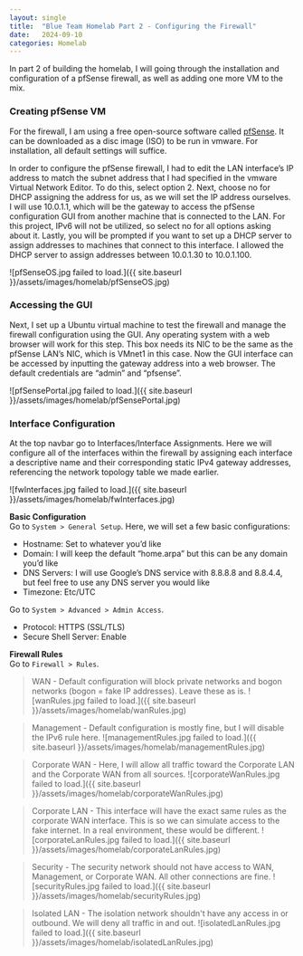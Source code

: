 ```yaml
---
layout: single
title:  "Blue Team Homelab Part 2 - Configuring the Firewall"
date:   2024-09-10
categories: Homelab
---
```


In part 2 of building the homelab, I will going through the installation and configuration of a pfSense firewall, as well as adding one more VM to the mix.

### Creating pfSense VM
For the firewall, I am using a free open-source software called [pfSense](https://www.pfsense.org/). It can be downloaded as a disc image (ISO) to be run in vmware. For installation, all default settings will suffice.

In order to configure the pfSense firewall, I had to edit the LAN interface’s IP address to match the subnet address that I had specified in the vmware Virtual Network Editor. To do this, select option 2. Next, choose no for DHCP assigning the address for us, as we will set the IP address ourselves. I will use 10.0.1.1, which will be the gateway to access the pfSense configuration GUI from another machine that is connected to the LAN. For this project, IPv6 will not be utilized, so select no for all options asking about it. Lastly, you will be prompted if you want to set up a DHCP server to assign addresses to machines that connect to this interface. I allowed the DHCP server to assign addresses between 10.0.1.30 to 10.0.1.100.


![pfSenseOS.jpg failed to load.]({{ site.baseurl }}/assets/images/homelab/pfSenseOS.jpg)

### Accessing the GUI
Next, I set up a Ubuntu virtual machine to test the firewall and manage the firewall configuration using the GUI. Any operating system with a web browser will work for this step. This box needs its NIC to be the same as the pfSense LAN’s NIC, which is VMnet1 in this case. Now the GUI interface can be accessed by inputting the gateway address into a web browser. The default credentials are “admin” and “pfsense”.

![pfSensePortal.jpg failed to load.]({{ site.baseurl }}/assets/images/homelab/pfSensePortal.jpg)

### Interface Configuration
At the top navbar go to Interfaces/Interface Assignments. Here we will configure all of the interfaces within the firewall by assigning each interface a descriptive name and their corresponding static IPv4 gateway addresses, referencing the network topology table we made earlier.

![fwInterfaces.jpg failed to load.]({{ site.baseurl }}/assets/images/homelab/fwInterfaces.jpg)

**Basic Configuration**\
Go to ```System > General Setup```. Here, we will set a few basic configurations:
- Hostname: Set to whatever you’d like
- Domain: I will keep the default “home.arpa” but this can be any domain you’d like
- DNS Servers: I will use Google’s DNS service with 8.8.8.8 and 8.8.4.4, but feel free to use any DNS server you would like
- Timezone: Etc/UTC

Go to ```System > Advanced > Admin Access```.
- Protocol: HTTPS (SSL/TLS)
- Secure Shell Server: Enable

**Firewall Rules**\
Go to ```Firewall > Rules```.

> WAN - Default configuration will block private networks and bogon networks (bogon = fake IP addresses). Leave these as is.
> ![wanRules.jpg failed to load.]({{ site.baseurl }}/assets/images/homelab/wanRules.jpg)

> Management - Default configuration is mostly fine, but I will disable the IPv6 rule here.
> ![managementRules.jpg failed to load.]({{ site.baseurl }}/assets/images/homelab/managementRules.jpg)

> Corporate WAN - Here, I will allow all traffic toward the Corporate LAN and the Corporate WAN from all sources.
> ![corporateWanRules.jpg failed to load.]({{ site.baseurl }}/assets/images/homelab/corporateWanRules.jpg)

> Corporate LAN - This interface will have the exact same rules as the corporate WAN interface. This is so we can simulate access to the fake internet. In a real environment, these would be different.
> ![corporateLanRules.jpg failed to load.]({{ site.baseurl }}/assets/images/homelab/corporateLanRules.jpg)

> Security - The security network should not have access to WAN, Management, or Corporate WAN. All other connections are fine.
> ![securityRules.jpg failed to load.]({{ site.baseurl }}/assets/images/homelab/securityRules.jpg)

> Isolated LAN - The isolation network shouldn't have any access in or outbound. We will deny all traffic in and out.
> ![isolatedLanRules.jpg failed to load.]({{ site.baseurl }}/assets/images/homelab/isolatedLanRules.jpg)
